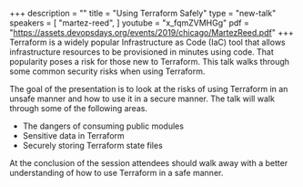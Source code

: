 +++
description = ""
title = "Using Terraform Safely"
type = "new-talk"
speakers = [
        "martez-reed",
]
youtube = "x_fqmZVMHGg"
pdf = "https://assets.devopsdays.org/events/2019/chicago/MartezReed.pdf"
+++
Terraform is a widely popular Infrastructure as Code (IaC) tool that allows infrastructure resources to be provisioned in minutes using code. That popularity poses a risk for those new to Terraform. This talk walks through some common security risks when using Terraform.

The goal of the presentation is to look at the risks of using Terraform in an unsafe manner and how to use it in a secure manner. The talk will walk through some of the following areas.

- The dangers of consuming public modules
- Sensitive data in Terraform
- Securely storing Terraform state files

At the conclusion of the session attendees should walk away with a better understanding of how to use Terraform in a safe manner.